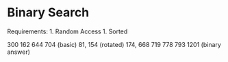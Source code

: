 # Binary Search

Requirements: 1. Random Access 1. Sorted

300 162 644 704 \(basic\) 81, 154 \(rotated\) 174, 668 719 778 793 1201 \(binary answer\)

